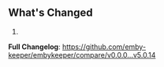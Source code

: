 ## What's Changed

1.

**Full Changelog**: https://github.com/emby-keeper/embykeeper/compare/v0.0.0...v5.0.14
